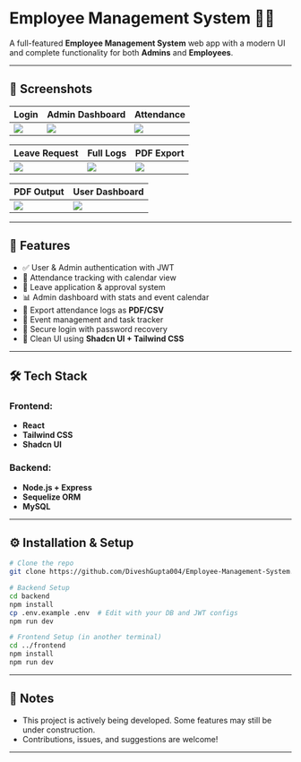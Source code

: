 # Employee Management System 🧑‍💼

A full-featured **Employee Management System** web app with a modern UI and complete functionality for both **Admins** and **Employees**.

---

## 📸 Screenshots

| Login | Admin Dashboard | Attendance |
|-------|------------------|------------|
| ![](./screenshots/Screenshot_2025-05-20_210953.png) | ![](./screenshots/Screenshot_2025-05-20_211014.png) | ![](./screenshots/Screenshot_2025-05-20_211105.png) |

| Leave Request | Full Logs | PDF Export |
|---------------|------------|-------------|
| ![](./screenshots/Screenshot_2025-05-20_211217.png) | ![](./screenshots/Screenshot_2025-05-20_211238.png) | ![](./screenshots/Screenshot_2025-05-20_211310.png) |

| PDF Output | User Dashboard |
|------------|----------------|
| ![](./screenshots/Screenshot_2025-05-20_211325.png) | ![](./screenshots/Screenshot_2025-05-20_211451.png) |

---

## 🚀 Features

- ✅ User & Admin authentication with JWT
- 📅 Attendance tracking with calendar view
- 📝 Leave application & approval system
- 📊 Admin dashboard with stats and event calendar
- 📂 Export attendance logs as **PDF/CSV**
- 📌 Event management and task tracker
- 🔐 Secure login with password recovery
- 🧪 Clean UI using **Shadcn UI + Tailwind CSS**

---

## 🛠️ Tech Stack

### Frontend:
- **React**
- **Tailwind CSS**
- **Shadcn UI**

### Backend:
- **Node.js + Express**
- **Sequelize ORM**
- **MySQL**

---

## ⚙️ Installation & Setup

```bash
# Clone the repo
git clone https://github.com/DiveshGupta004/Employee-Management-System.git

# Backend Setup
cd backend
npm install
cp .env.example .env  # Edit with your DB and JWT configs
npm run dev

# Frontend Setup (in another terminal)
cd ../frontend
npm install
npm run dev
```

---

## 📌 Notes

- This project is actively being developed. Some features may still be under construction.
- Contributions, issues, and suggestions are welcome!

---

